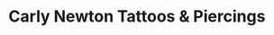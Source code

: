 ---
title: "Carly Newton Tattoos & Piercings"
url: /harleston/carly-newton-tattoos-and-piercings/
shop: tattoo
---